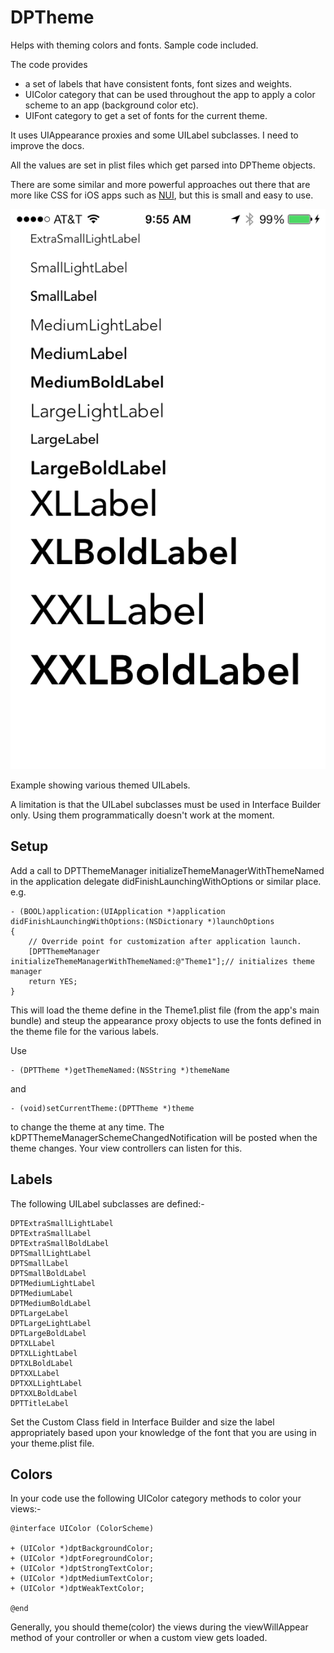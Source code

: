 DPTheme
=======

Helps with theming colors and fonts. Sample code included. 

The code provides 

* a set of labels that have consistent fonts, font sizes and weights. 
* UIColor category that can be used throughout the app to apply a color scheme to an app (background color etc).
* UIFont category to get a set of fonts for the current theme.

It uses UIAppearance proxies and some UILabel subclasses. I need to improve the docs.

All the values are set in plist files which get parsed into DPTheme objects.

There are some similar and more powerful approaches out there that are more like CSS for iOS apps such as [NUI](https://github.com/tombenner/nui), but this is small and easy to use.


![Smaller icon](Screenshot.png "Screenshot showing various themed UILabels")


Example showing various themed UILabels.

A limitation is that the UILabel subclasses must be used in Interface Builder only. Using them programmatically doesn't work at the moment.

Setup
-----

Add a call to DPTThemeManager initializeThemeManagerWithThemeNamed in the application delegate didFinishLaunchingWithOptions or similar place. e.g.

	- (BOOL)application:(UIApplication *)application didFinishLaunchingWithOptions:(NSDictionary *)launchOptions
	{
	    // Override point for customization after application launch.
	    [DPTThemeManager initializeThemeManagerWithThemeNamed:@"Theme1"];// initializes theme manager
	    return YES;
	}

This will load the theme define in the Theme1.plist file (from the app's main bundle) and steup the appearance proxy objects to use the fonts defined in the theme file for the various labels.

Use 

	- (DPTTheme *)getThemeNamed:(NSString *)themeName
	
and
	
	- (void)setCurrentTheme:(DPTTheme *)theme
	
to change the theme at any time. The kDPTThemeManagerSchemeChangedNotification will be posted when the theme changes. Your view controllers can listen for this.

Labels
------
The following UILabel subclasses are defined:-

	DPTExtraSmallLightLabel
	DPTExtraSmallLabel
	DPTExtraSmallBoldLabel
	DPTSmallLightLabel
	DPTSmallLabel
	DPTSmallBoldLabel
	DPTMediumLightLabel
	DPTMediumLabel
	DPTMediumBoldLabel
	DPTLargeLabel
	DPTLargeLightLabel
	DPTLargeBoldLabel
	DPTXLLabel
	DPTXLLightLabel
	DPTXLBoldLabel
	DPTXXLLabel
	DPTXXLLightLabel
	DPTXXLBoldLabel
	DPTTitleLabel

Set the Custom Class field in Interface Builder and size the label appropriately based upon your knowledge of the font that you are using in your theme.plist file.

Colors
---
In your code use the following UIColor category methods to color your views:- 

	@interface UIColor (ColorScheme)
	
	+ (UIColor *)dptBackgroundColor;
	+ (UIColor *)dptForegroundColor;
	+ (UIColor *)dptStrongTextColor;
	+ (UIColor *)dptMediumTextColor;
	+ (UIColor *)dptWeakTextColor;
	
	@end

Generally, you should theme(color) the views during the viewWillAppear method of your controller or when a custom view gets loaded.
